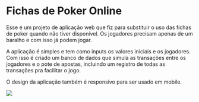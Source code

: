 # Fichas de Poker Online
Esse é um projeto de aplicação web que fiz para substituir o uso das fichas de poker quando não tiver disponível. Os jogadores precisam apenas de um baralho e com isso já podem jogar.

A aplicação é simples e tem como inputs os valores iniciais e os jogadores. Com isso é criado um banco de dados que simula as transações entre os jogadores e o pote de apostas, incluindo um registro de todas as transações pra facilitar o jogo.

O design da aplicação também é responsivo para ser usado em mobile.

<img src="/thallescunhadeoliveira/Fichas-de-Poker-Online/blob/main/tela_inicial.JPG" >

